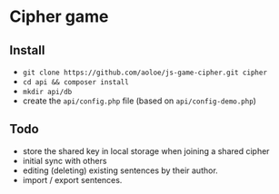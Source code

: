 # Cipher game

## Install

- `git clone https://github.com/aoloe/js-game-cipher.git cipher`
- `cd api && composer install`
- `mkdir api/db`
- create the `api/config.php` file (based on `api/config-demo.php`)

## Todo

- store the shared key in local storage when joining a shared cipher
- initial sync with others
- editing (deleting) existing sentences by their author.
- import / export sentences.
